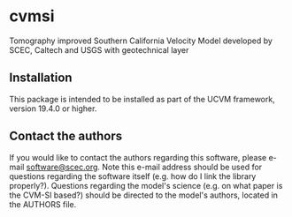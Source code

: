 # cvmsi

Tomography improved Southern California Velocity Model developed
by SCEC, Caltech and USGS with geotechnical layer

## Installation

This package is intended to be installed as part of the UCVM framework,
version 19.4.0 or higher. 

## Contact the authors

If you would like to contact the authors regarding this software,
please e-mail software@scec.org. Note this e-mail address should
be used for questions regarding the software itself (e.g. how
do I link the library properly?). Questions regarding the model's
science (e.g. on what paper is the CVM-SI based?) should be directed
to the model's authors, located in the AUTHORS file.
